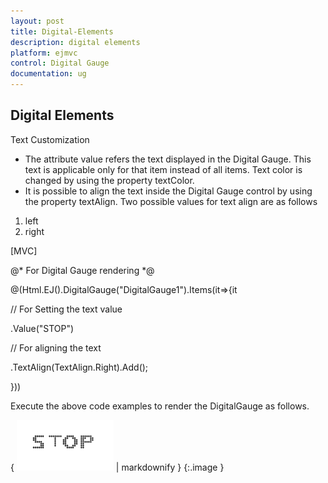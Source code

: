 ```yaml
---
layout: post
title: Digital-Elements
description: digital elements
platform: ejmvc
control: Digital Gauge
documentation: ug
---
```


## Digital Elements

Text Customization

* The attribute value refers the text displayed in the Digital Gauge. This text is applicable only for that item instead of all items. Text color is changed by using the property textColor.
* It is possible to align the text inside the Digital Gauge control by using the property textAlign. Two possible values for text align are as follows
1. left
2. right



[MVC]

@* For Digital Gauge rendering *@



@(Html.EJ().DigitalGauge("DigitalGauge1").Items(it=>{it

// For Setting the text value

.Value("STOP")

// For aligning the text

.TextAlign(TextAlign.Right).Add();

}))



Execute the above code examples to render the DigitalGauge as follows.



{ ![](Digital-Elements_images/Digital-Elements_img1.png) | markdownify }
{:.image }


